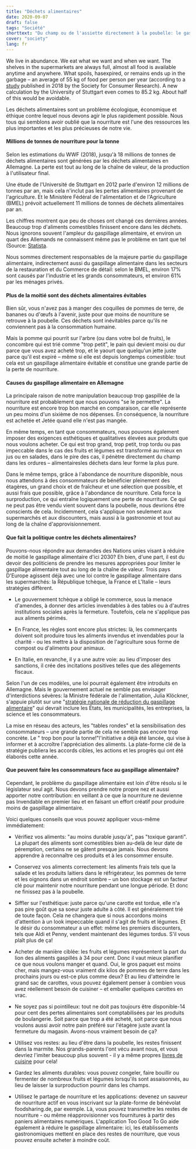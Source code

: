 ```yaml
---
title: "Déchets alimentaires"
date: 2020-09-07
draft: false
tags: "Société"
shorttext: "Du champ ou de l'assiette directement à la poubelle: le gaspillage alimentaire est un gros problème. Afin de réduire les déchets, différents leviers doivent être réglés."
cover: "society"
lang: fr
---
```


We live in abundance. We eat what we want and when we want. The shelves in the supermarkets are always full, almost all food is available anytime and anywhere. What spoils, hasexpired, or remains ends up in the garbage – an average of 55 kg of food per person per year (according to a [study](https://www.bmel.de/DE/themen/ernaehrung/lebensmittelverschwendung/gfk-studie.html "Lebensmittelabfälle in privaten Haushalten unter die Lupe genommen") published in 2018 by the Society for Consumer Research). A new calculation by the University of Stuttgart even comes to 85.2 kg. About half of this would be avoidable.

Les déchets alimentaires sont un problème écologique, économique et éthique contre lequel nous devons agir le plus rapidement possible. Nous tous qui semblons avoir oublié que la nourriture est l'une des ressources les plus importantes et les plus précieuses de notre vie.

#### Millions de tonnes de nourriture pour la tonne

Selon les estimations du WWF (2018), jusqu'à 18 millions de tonnes de déchets alimentaires sont générées par les déchets alimentaires en Allemagne. La perte est tout au long de la chaîne de valeur, de la production à l'utilisateur final.

Une étude de l'Université de Stuttgart en 2012 parle d'environ 12 millions de tonnes par an, mais cela n'inclut pas les pertes alimentaires provenant de l'agriculture. Et le Ministère Fédéral de l'alimentation et de l'Agriculture (BMEL) prévoit actuellement 11 millions de tonnes de déchets alimentaires par an.

Les chiffres montrent que peu de choses ont changé ces dernières années. Beaucoup trop d'aliments comestibles finissent encore dans les déchets. Nous ignorons souvent l'ampleur du gaspillage alimentaire, et environ un quart des Allemands ne connaissent même pas le problème en tant que tel (Source: [Statista](https://de.statista.com/statistik/daten/studie/738244/umfrage/kenntnis-des-themas-lebensmittelverschwendung-in-deutschland/ "Wussten Sie, dass in Deutschland jedes Jahr ca. 18 Millionen Tonnen hochwertiger Lebensmittel weggeworfen werden?").

Nous sommes directement responsables de la majeure partie du gaspillage alimentaire, indirectement aussi du gaspillage alimentaire dans les secteurs de la restauration et du Commerce de détail: selon le BMEL, environ 17% sont causés par l'industrie et les grands consommateurs, et environ 61% par les ménages privés.

#### Plus de la moitié sont des déchets alimentaires évitables

Bien sûr, vous n'avez pas à manger des coquilles de pommes de terre, de bananes ou d'œufs à l'avenir, juste pour que moins de nourriture se retrouve à la poubelle. Ces déchets sont inévitables parce qu'ils ne conviennent pas à la consommation humaine.

Mais la pomme qui pourrit sur l'arbre (ou dans votre bol de fruits), le concombre qui est trié comme "trop petit", le pain qui devient moisi ou dur parce que vous avez acheté trop, et le yaourt que quelqu'un jette juste parce qu'il est expiré – même si elle est depuis longtemps comestible: tout cela est un gaspillage alimentaire évitable et constitue une grande partie de la perte de nourriture.

#### Causes du gaspillage alimentaire en Allemagne

La principale raison de notre manipulation beaucoup trop gaspillée de la nourriture est probablement que nous pouvons "se le permettre". La nourriture est encore trop bon marché en comparaison, car elle représente un peu moins d'un sixième de nos dépenses. En conséquence, la nourriture est achetée et Jetée quand elle n'est pas mangée.

En même temps, en tant que consommateurs, nous pouvons également imposer des exigences esthétiques et qualitatives élevées aux produits que nous voulons acheter. Ce qui est trop grand, trop petit, trop tordu ou pas impeccable dans le cas des fruits et légumes est transformé au mieux en jus ou en salades, dans le pire des cas, il pénètre directement du champ dans les ordures – alimentairesles déchets dans leur forme la plus pure.

Dans le même temps, grâce à l'abondance de nourriture disponible, nous nous attendons à des consommateurs de bénéficier pleinement des étagères, un grand choix et de fraîcheur et une sélection que possible, et aussi frais que possible, grâce à l'abondance de nourriture. Cela force la surproduction, ce qui entraîne logiquement une perte de nourriture. Ce qui ne peut pas être vendu vient souvent dans la poubelle, nous devrions être conscients de cela. Incidemment, cela s'applique non seulement aux supermarchés et aux discounters, mais aussi à la gastronomie et tout au long de la chaîne d'approvisionnement.

#### Que fait la politique contre les déchets alimentaires?

Pouvons-nous répondre aux demandes des Nations unies visant à réduire de moitié le gaspillage alimentaire d'ici 2030? Eh bien, d'une part, il est du devoir des politiciens de prendre les mesures appropriées pour limiter le gaspillage alimentaire tout au long de la chaîne de valeur. Trois pays D'Europe agissent déjà avec une loi contre le gaspillage alimentaire dans les supermarchés: la République tchèque, la France et L'Italie – leurs stratégies diffèrent.

  - Le gouvernement tchèque a obligé le commerce, sous la menace d'amendes, à donner des articles invendables à des tables ou à d'autres institutions sociales après la fermeture. Toutefois, cela ne s'applique pas aux aliments périmés.

  - En France, les règles sont encore plus strictes: là, les commerçants doivent soit produire tous les aliments invendus et invendables pour la charité - ou les mettre à la disposition de l'agriculture sous forme de compost ou d'aliments pour animaux.

  - En Italie, en revanche, il y a une autre voie: au lieu d'imposer des sanctions, il crée des incitations positives telles que des allégements fiscaux.

Selon l'un de ces modèles, une loi pourrait également être introduits en Allemagne. Mais le gouvernement actuel ne semble pas envisager d'interdictions sévères: la Ministre fédérale de l'alimentation, Julia Klöckner, s'appuie plutôt sur une "[stratégie nationale de réduction du gaspillage alimentaire](/static/downloads/Eckpunktepapier-Strategie-Lebensmittelabfaelle.pdf "Strategie zur Reduzierung der Lebensmittelverschwendung")" qui devrait inclure les États, les municipalités, les entreprises, la science et les consommateurs.

La mise en réseau des acteurs, les "tables rondes" et la sensibilisation des consommateurs – une grande partie de cela ne semble pas encore trop concrète. Le " trop bon pour la tonne!"l'initiative a déjà été lancée, qui vise à informer et à accroître l'appréciation des aliments. La plate-forme clé de la stratégie publiera les accords cibles, les actions et les progrès qui ont été élaborés cette année.

#### Que peuvent faire les consommateurs face au gaspillage alimentaire?

Cependant, le problème du gaspillage alimentaire est loin d'être résolu si le législateur seul agit. Nous devons prendre notre propre nez et aussi apporter notre contribution: en veillant à ce que la nourriture ne devienne pas Invendable en premier lieu et en faisant un effort créatif pour produire moins de gaspillage alimentaire.

Voici quelques conseils que vous pouvez appliquer vous-même immédiatement:

  - Vérifiez vos aliments: "au moins durable jusqu'à", pas "toxique garanti". La plupart des aliments sont comestibles bien au-delà de leur date de péremption, certains ne se gâtent presque jamais. Nous devons apprendre à reconnaître ces produits et à les consommer ensuite.

  - Conservez vos aliments correctement: les aliments frais tels que la salade et les produits laitiers dans le réfrigérateur, les pommes de terre et les oignons dans un endroit sombre – un bon stockage est un facteur clé pour maintenir notre nourriture pendant une longue période. Et donc ne finissez pas à la poubelle.

  - Siffler sur l'esthétique: juste parce qu'une carotte est tordue, elle n'a pas pire goût que sa soeur juste adulte à côté. Il est généralement trié de toute façon. Cela ne changera que si nous accordons moins d'attention à un look impeccable quand il s'agit de fruits et légumes. Et le désir du consommateur a un effet: même les premiers discounters, tels que Aldi et Penny, vendent maintenant des légumes tordus. S'il vous plaît plus de ça!

  - Acheter de manière ciblée: les fruits et légumes représentent la part du lion des aliments gaspillés à 34 pour cent. Donc il vaut mieux planifier ce que nous voulons manger et quand. Oui, le gros paquet est moins cher, mais mangez-vous vraiment dix kilos de pommes de terre dans les prochains jours ou est-ce plus comme deux? Et au lieu d'atteindre le grand sac de carottes, vous pouvez également penser à combien vous avez réellement besoin de cuisiner – et emballer quelques carottes en vrac.

  - Ne soyez pas si pointilleux: tout ne doit pas toujours être disponible-14 pour cent des pertes alimentaires sont comptabilisées par les produits de boulangerie. Soit parce que trop a été acheté, soit parce que nous voulons aussi avoir notre pain préféré sur l'étagère juste avant la fermeture du magasin. Avons-nous vraiment besoin de ça?

  - Utilisez vos restes: au lieu d'être dans la poubelle, les restes finissent dans la marmite. Nos grands-parents l'ont vécu avant nous, et vous devriez l'imiter beaucoup plus souvent - il y a même propres [livres de cuisine](/static/downloads/Resteküche_Leseprobe.pdf "Resteküche") pour cela!

  - Gardez les aliments durables: vous pouvez congeler, faire bouillir ou fermenter de nombreux fruits et légumes lorsqu'ils sont assaisonnés, au lieu de laisser la surproduction pourrir dans les champs.

  - Utilisez le partage de nourriture et les applications: devenez un sauveur de nourriture actif en vous inscrivant sur la plate-forme de bénévolat foodsharing.de, par exemple. Là, vous pouvez transmettre les restes de nourriture - ou même réapprovisionner vos fournitures à partir des paniers alimentaires numériques. L'application Too Good To Go aide également à réduire le gaspillage alimentaire: ici, les établissements gastronomiques mettent en place des restes de nourriture, que vous pouvez ensuite acheter à moindre coût.
